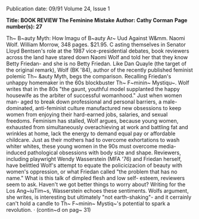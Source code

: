Publication date: 09/91
Volume 24, Issue 1

**Title: BOOK REVIEW The Feminine Mistake**
**Author: Cathy Corman**
**Page number(s): 27**

Th~ B~auty Myth: How lmagu of B~auty Ar~ Uud Against 
W&mm. Naomi Wolf. William Morrow, 348 pages. $21.95. 
C
asting themselves in Senator Lloyd Bentsen's role at 
the 1987 vice-presidential debates, book reviewers 
across the land have stared down Naomi Wolf and 
told her that they know Betty Friedan- and she is no Betty 
Friedan. 
Like Dan Quayle (the target of the original remark), 
Wolf (BK '84), author of the recently published feminist 
polemic Th~ &auty Myth, begs the comparison. Recalling 
Friedan's unhappy homemaker in the 60s blockbuster Th~ 
F~minin~ Mystiqu~. Wolf writes that in the 80s "the gaunt, 
youthful model supplanted the happy housewife as the 
arbiter of successful womanhood." Just when women man-
aged to break down professional and personal barriers, a 
male-dominated, anti-feminist culture manufactured new 
obsessions to keep women from enjoying their hard-earned 
jobs, salaries, and sexual freedoms. 
Feminism has stalled, Wolf argues, because young 
women, exhausted from simultaneously overachieving at 
work and battling fat and wrinkles at home, lack the energy 
to demand equal pay or affordable childcare. Just as their 
mothers had to overcome exhortations to wash whiter 
whites, these young women in the 90s must overcome 
media-induced pathological obsessions with body size and 
shape. 
Reviewers, including playwright Wendy Wasserstein 
(MFA '76) and Friedan herself, have belittled Wolf's 
attempt to equate the policicizacion of beauty with women's 
oppression, or what Friedan called "the problem that has no 
name." What is this talk of dimpled flesh and low self-
esteem, reviewers seem to ask. Haven't we got better things 
to worry about? Writing for the Los Ang~iuTim~s, 
Wasserstein echoes these sentiments. Wolfs argument, she 
writes, is interesting but ultimately "not earth-shaking"-
and it cerrainly can't hold a candle to Th~ F~minin~ 
Mystiq~'s potential to spark a revolution. 
· 
(contin~d on pag~ 31)